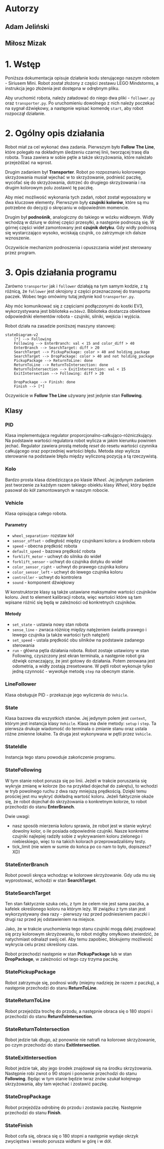 # Autorzy

## Adam Jeliński
## Miłosz Mizak

# 1. Wstęp

Poniższa dokumentacja opisuje działanie kodu sterującego naszym robotem - Siriusem Mini. Robot został złożony z części zestawu LEGO Mindstorms, a instrukcja jego złożenia jest dostępna w odrębnym pliku.

Aby uruchomić robota, należy załadować do niego dwa pliki - `follower.py` oraz `transporter.py`. Po uruchomieniu dowolnego z nich należy poczekać na sygnał dźwiękowy, a następnie wpisać komendę `start`, aby robot rozpoczął działanie.

# 2. Ogólny opis działania

Robot miał za cel wykonać dwa zadania. Pierwszym było **Follow The Line**, które polegało na dokładnym śledzeniu czarnej linii, tworzącej trasę dla robota. Trasa zawiera w sobie pętle a także skrzyżowania, które należało przejeżdżać na wprost.

Drugim zadaniem był **Transporter**. Robot po rozpoznaniu kolorowego skrzyżowania musiał wjechać w to skrzyżowanie, podnieść paczkę, wycofać się do skrzyżowania, dotrzeć do drugiego skrzyżowania i na drugim kolorowym polu zostawić tę paczkę. 

Aby mieć możliwość wykonania tych zadań, robot został wyposażony w dwa kluczowe elementy. Pierwszym były **czujniki kolorów**, które są mu potrzebne do decyzji o skręcaniu w odpowiednim momencie. 

Drugim był **podnośnik**, analogiczny do takiego w wózku widłowym. Widły wchodzą w dziurę w dolnej części przesyłki, a następnie podnoszą się. W górnej części wideł zamontowany jest **czujnik dotyku**. Gdy widły podniosą się wystarczająco wysoko, wciskają czujnik, co zatrzymuje ich dalsze wznoszenie.

Oczywiście mechanizm podnoszenia i opuszczania wideł jest sterowany przez program.

# 3. Opis działania programu

Zarówno `transporter` jak i `follower` działają na tym samym kodzie, z tą różnicą, że `follower` jest okrojony z części przeznaczonej do transportu paczek. Wobec tego omówimy tutaj jedynie kod `transporter.py`.

Aby móc komunikować się z częściami podłączonymi do kostki EV3, wykorzystywana jest biblioteka `ev3dev2`. Biblioteka dostarcza obiektowe odpowiedniki elementów robota - czujniki, silniki, wejścia i wyjścia. 

Robot działa na zasadzie poniższej maszyny stanowej: 

```mermaid
stateDiagram-v2
    [*] --> Following
    Following --> EnterBranch: val < 15 and color_diff > 40
    EnterBranch --> SearchTarget: diff > 20
    SearchTarget --> PickupPackage: color > 40 and holding_package
    SearchTarget --> DropPackage: color > 40 and not holding_package
    PickupPackage --> ReturnToLine: done
    ReturnToLine --> ReturnToIntersection: done 
    ReturnToIntersection --> ExitIntersection: val < 15 
    ExitIntersection --> Following: diff > 20

    DropPackage --> Finish: done
    Finish --> [*]
```

Oczywiście w **Follow The Line** używany jest jedynie stan **Following**.

## Klasy

### PID

Klasa implementująca regulator proporcjonalno-całkująco-różniczkujący. Na podstawie wartości regulatora robot wylicza w jakim kierunku powinien jechać. Regulator zawiera prostą metodę *reset* do resetu wartości czynnika całkującego oraz poprzedniej wartości błędu. Metoda *step* wylicza sterowanie na podstawie błędu między wyliczoną pozycją a tą rzeczywistą.

### Kolo

Bardzo prosta klasa dziedzicząca po klasie *Wheel*. Jej jedynym zadaniem jest tworzenie za każdym razem takiego obiektu klasy *Wheel*, który będzie pasował do kół zamontowanych w naszym robocie.

### Vehicle

Klasa opisująca całego robota. 

#### Parametry
- `wheel_separation`- rozstaw kół
- `sensor_offset` - odległość między czujnikami koloru a środkiem robota
- `speed` - obecna prędkość robota
- `default_speed` - bazowa prędkość robota
- `forklift_motor` - uchwyt do silnika do wideł
- `forklift_sensor` - uchwyt do czujnika dotyku do wideł
- `color_sensor_right` - uchwyt do prawego czujnika koloru
- `color_sensor_left` - uchwyt do lewego czujnika koloru
- `controller` - uchwyt do kontrolera
- `sound` - komponent dźwiękowy

W konstruktorze klasy są także ustawiane maksymalne wartości czujników koloru. Jest to element kalibracji robota, więc wartości które są tam wpisane różnić się będą w zależności od konkretnych czujników.

#### Metody

- `set_state` - ustawia nowy stan robota
- `sense_line` - zwraca różnicę między natężeniem światła prawego i lewego czujnika (a także wartości tych natężeń)
- `set_speed` - ustala prędkość obu silników na podstawie zadanego sterowania
- `run` - główna pętla działania robota. Robot zostaje ustawiony w stan Following, czyszczony jest ekran terminala, a następnie robot gra dźwięk oznaczający, że jest gotowy do działania. Potem zerowana jest odometria, a widły zostają zresetowane. W pętli robot wykonuje tylko jedną czynność - wywołuje metodę `step` na obecnym stanie.

### LineFollower

Klasa obsługuje PID - przekazuje jego wyliczenia do `Vehicle`.

### State

Klasa bazowa dla wszystkich stanów. Jej jedynym polem jest `context`, którym jest instancja klasy `Vehicle`. Klasa ma dwie metody: `setup` i `step`. Ta pierwsza drukuje wiadomość do terminala o zmianie stanu oraz ustala różne zmienne lokalne. Ta druga jest wykonywana w pętli przez `Vehicle`.

### StateIdle

Instancja tego stanu powoduje zakończenie programu.

### StateFollowing

W tym stanie robot porusza się po linii. Jeżeli w trakcie poruszania się wykryje zmianę w kolorze (bo na przykład dojechał do zakrętu), to wchodzi w tryb powolnego ruchu z dwa razy mniejszą prędkością. Dzięki temu prościej jest mu wykryć dokładną wartość koloru. Jeżeli faktycznie okaże się, że robot dojechał do skrzyżowania o konkretnym kolorze, to robot przechodzi do stanu **EnterBranch**.

Dwie uwagi:
- nasz sposób mierzenia koloru sprawia, że robot jest w stanie wykryć dowolny kolor, o ile posiada odpowiednie czujniki. Nasze konkretne czujniki najlepiej radziły sobie z wykrywaniem koloru zielonego i niebieskiego, więc to na takich kolorach przeprowadzaliśmy testy.
- tick_limit (nie wiem w sumie do końca po co nam to było, dopiszesz? XD)

### StateEnterBranch

Robot powoli skręca wchodząc w kolorowe skrzyżowanie. Gdy uda mu się wyprostować, wchodzi w stan **SearchTarget**.

### StateSearchTarget

Ten stan faktycznie szuka celu, z tym że celem nie jest sama paczka, a kafelek określonego koloru na którym leży. W związku z tym stan jest wykorzystywany dwa razy - pierwszy raz przed podniesieniem paczki i drugi raz przed jej odstawieniem na miejsce. 

Jako, że w trakcie uruchomienia tego stanu czujniki mogą dalej znajdować się przy kolorowym skrzyżowaniu, to robot mógłby omyłkowo stwierdzić, że natychmiast odnalazł swój cel. Aby temu zapobiec, blokujemy możliwość wykrycia celu przez określony czas.

Robot przechodzi następnie w stan **PickupPackage** lub w stan **DropPackage**, w zależności od tego czy trzyma paczkę.

### StatePickupPackage

Robot zatrzymuje się, podnosi widły (miejmy nadzieję że razem z paczką), a następnie przechodzi do stanu **ReturnToLine**.

### StateReturnToLine

Robot przejeżdża trochę do przodu, a następnie obraca się o 180 stopni i przechodzi do stanu **ReturnToIntersection**.

### StateReturnToIntersection

Robot jedzie tak długo, aż ponownie nie natrafi na kolorowe skrzyżowanie, po czym przechodzi do stanu **ExitIntersection**.

### StateExitIntersection

Robot jedzie tak, aby jego środek znajdował się na środku skrzyżowania. Następnie robi zwrot o 90 stopni i ponownie przechodzi do stanu **Following**. Będąc w tym stanie będzie teraz znów szukał kolejnego skrzyżowania, aby tam wjechać i zostawić paczkę.

### StateDropPackage

Robot przejeżdża odrobinę do przodu i zostawia paczkę. Następnie przechodzi do stanu **Finish**.

### StateFinish

Robot cofa się, obraca się o 180 stopni a następnie wydaje okrzyk zwycięstwa i wesoło porusza widłami w górę i w dół.

